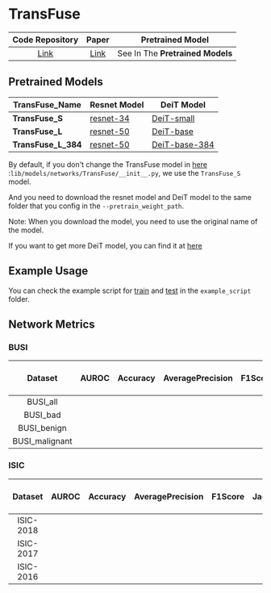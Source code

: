 # TransFuse

|               Code Repository                |                  Paper                   |         Pretrained Model         |
|:--------------------------------------------:|:----------------------------------------:|:--------------------------------:|
| [Link](https://github.com/Rayicer/TransFuse) | [Link](https://arxiv.org/abs/2102.08005) | See In The **Pretrained Models** |

## Pretrained Models

| TransFuse_Name      | Resnet Model                                                           | DeiT Model                                                                              |
|---------------------|------------------------------------------------------------------------|-----------------------------------------------------------------------------------------|
| **TransFuse_S**     | [resnet-34](https://download.pytorch.org/models/resnet34-333f7ec4.pth) | [DeiT-small](https://dl.fbaipublicfiles.com/deit/deit_small_patch16_224-cd65a155.pth)   |
| **TransFuse_L**     | [resnet-50](https://download.pytorch.org/models/resnet50-19c8e357.pth) | [DeiT-base](https://dl.fbaipublicfiles.com/deit/deit_base_patch16_224-b5f2ef4d.pth)     |
| **TransFuse_L_384** | [resnet-50](https://download.pytorch.org/models/resnet50-19c8e357.pth) | [DeiT-base-384](https://dl.fbaipublicfiles.com/deit/deit_base_patch16_384-8de9b5d1.pth) |

By default, if you don't change the TransFuse model
in [here](../../lib/models/networks/TransFuse/__init__.py) :`lib/models/networks/TransFuse/__init__.py`, we use
the `TransFuse_S` model.

And you need to download the resnet model and DeiT model to the same folder that you config in
the `--pretrain_weight_path`.

Note: When you download the model, you need to use the original name of the model.

If you want to get more DeiT model, you can find it
at [here](https://github.com/facebookresearch/deit/blob/main/README_deit.md)

## Example Usage
You can check the example script for [train](../../example_script/TransFuse_train.sh) and [test](../../example_script/TransFuse_test.sh) in the `example_script` folder.

## Network Metrics

### BUSI

|    Dataset     | AUROC | Accuracy | AveragePrecision | F1Score | JaccardIndex | Precision | Recall | Specificity | Dice | Best Model Link |
|:--------------:|:-----:|:--------:|:----------------:|:-------:|:------------:|:---------:|:------:|:-----------:|:----:|:---------------:|
|    BUSI_all    |
|    BUSI_bad    |
|  BUSI_benign   |
| BUSI_malignant |

### ISIC

|  Dataset  | AUROC | Accuracy | AveragePrecision | F1Score | JaccardIndex | Precision | Recall | Specificity | Dice | Best Model Link |
|:---------:|:-----:|:--------:|:----------------:|:-------:|:------------:|:---------:|:------:|:-----------:|:----:|:---------------:|
| ISIC-2018 |
| ISIC-2017 |
| ISIC-2016 |
